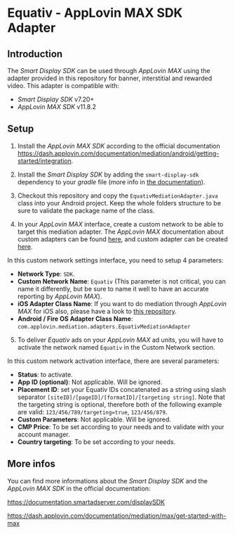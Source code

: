 Equativ - AppLovin MAX SDK Adapter
==============================================

Introduction
------------
The _Smart Display SDK_ can be used through _AppLovin MAX_ using the adapter provided in this repository for banner, interstitial and rewarded video. This adapter is compatible with:
* _Smart Display SDK_ v7.20+
* _AppLovin MAX SDK_ v11.8.2

Setup
-----

1) Install the _AppLovin MAX SDK_ according to the official documentation https://dash.applovin.com/documentation/mediation/android/getting-started/integration.

2) Install the _Smart Display SDK_ by adding the `smart-display-sdk` dependency to your _gradle_ file (more info in [the documentation](https://documentation.smartadserver.com/displaySDK/android/gettingstarted.html)).

3) Checkout this repository and copy the `EquativMediationAdapter.java` class into your Android project. Keep the whole folders structure to be sure to validate the package name of the class.

4) In your _AppLovin MAX_ interface, create a custom network to be able to target this mediation adapter. The _AppLovin MAX_ documentation about custom adapters can be found [here](https://dash.applovin.com/documentation/mediation/ui-max/networks/connect-networks), and custom adapter can be created [here](https://dash.applovin.com/o/mediation/networks/580541/customNetwork/create).

In this custom network settings interface, you need to setup 4 parameters:
* __Network Type__: `SDK`.
* __Custom Network Name__: `Equativ` (This parameter is not critical, you can name it differently, but be sure to name it well to have an accurate reporting by _AppLovin MAX_).
* __iOS Adapter Class Name__: If you want to do mediation through _AppLovin MAX_ for iOS also, please have a look to [this repository](https://github.com/smartadserver/Equativ-AppLovin-MAX-Mediation-Adapter-iOS).
* __Android / Fire OS Adapter Class Name__: `com.applovin.mediation.adapters.EquativMediationAdapter`

5) To deliver _Equativ_ ads on your _AppLovin MAX_ ad units, you will have to activate the network named `Equativ` in the Custom Network section.

In this custom network activation interface, there are several parameters:
* __Status__: to activate.
* __App ID (optional)__: Not applicable. Will be ignored.
* __Placement ID__: set your Equativ IDs concatenated as a string using slash separator `[siteID]/[pageID]/[formatID]/[targeting string]`. Note that the targeting string is optional, therefore both of the following example are valid: `123/456/789/targeting=true`, `123/456/879`.
* __Custom Parameters__: Not applicable. Will be ignored.
* __CMP Price__: To be set according to your needs and to validate with your account manager.
* __Country targeting__: To be set according to your needs.

More infos
----------
You can find more informations about the _Smart Display SDK_ and the _AppLovin MAX SDK_ in the official documentation:

https://documentation.smartadserver.com/displaySDK

https://dash.applovin.com/documentation/mediation/max/get-started-with-max